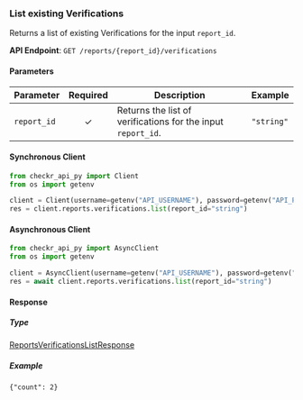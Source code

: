 
### List existing Verifications <a name="list"></a>

Returns a list of existing Verifications for the input `report_id`.


**API Endpoint**: `GET /reports/{report_id}/verifications`

#### Parameters

| Parameter | Required | Description | Example |
|-----------|:--------:|-------------|--------|
| `report_id` | ✓ | Returns the list of verifications for the input `report_id`. | `"string"` |

#### Synchronous Client

```python
from checkr_api_py import Client
from os import getenv

client = Client(username=getenv("API_USERNAME"), password=getenv("API_PASSWORD"))
res = client.reports.verifications.list(report_id="string")

```

#### Asynchronous Client

```python
from checkr_api_py import AsyncClient
from os import getenv

client = AsyncClient(username=getenv("API_USERNAME"), password=getenv("API_PASSWORD"))
res = await client.reports.verifications.list(report_id="string")

```

#### Response

##### Type
[ReportsVerificationsListResponse](/checkr_api_py/types/models/reports_verifications_list_response.py)

##### Example
`{"count": 2}`

